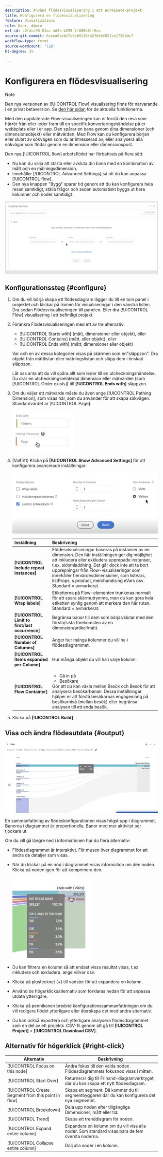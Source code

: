 ```yaml
---
description: Använd flödesvisualisering i ett Workspace-projekt.
title: Konfigurera en flödesvisualisering
feature: Visualizations
role: User, Admin
exl-id: c2fdcc96-81ac-4d3b-b255-ff805b6ff0ea
source-git-commit: 6ceea6bcb2fc0cb9120c42f6dbf857ce172664c7
workflow-type: tm+mt
source-wordcount: '729'
ht-degree: 1%

---
```


# Konfigurera en flödesvisualisering

>[!NOTE]
>
>Den nya versionen av [!UICONTROL Flow] visualisering finns för närvarande i en privat betaversion. Se [den här sidan](/help/analyze/analysis-workspace/visualizations/c-flow/creating-flow-report.md) för de aktuella funktionerna.

Med den uppdaterade Flow-visualiseringen kan ni förstå den resa som härrör från eller leder fram till en specifik konverteringshändelse på er webbplats eller i er app. Den spårar en bana genom dina dimensioner (och dimensionsobjekt) eller mätvärden. Med Flow kan du konfigurera början eller slutet av sökvägen som du är intresserad av, eller analysera alla sökvägar som flödar genom en dimension eller dimensionspost.

Den nya [!UICONTROL flow] arbetsflödet har förbättrats på flera sätt:

* Nu kan du välja att starta eller avsluta din bana med en kombination av mått och en målningsdimension.
* Innehåller [!UICONTROL Advanced Settings] så att du kan anpassa [!UICONTROL flow].
* Den nya knappen &quot;Bygg&quot; sparar tid genom att du kan konfigurera hela resan samtidigt, ställa frågor och sedan automatiskt bygga ut flera kolumner och noder samtidigt &#x200B;.

![nytt flödesgränssnitt](assets/new-flow.png)

## Konfigurationssteg {#configure}

1. Om du vill börja skapa ett flödesdiagram lägger du till en tom panel i projektet och klickar på ikonen för visualiseringar i den vänstra listen. Dra sedan Flödesvisualiseringen till panelen. Eller dra [!UICONTROL Flow] visualisering i ett befintligt projekt.

1. Förankra Flödesvisualiseringen med ett av tre alternativ:

   * [!UICONTROL Starts with] (mått, dimensioner eller objekt), eller
   * [!UICONTROL Contains] (mått, eller objekt), eller
   * [!UICONTROL Ends with] (mått, dimensioner eller objekt)

   Var och en av dessa kategorier visas på skärmen som en&quot;släppzon&quot;. Dra objekt från måttlistan eller mätningslistan och släpp dem i önskad släppzon.

   Låt oss anta att du vill spåra allt som leder till en utcheckningshändelse. Du drar en utcheckningsrelaterad dimension eller mätvärden (som [!UICONTROL Order exists]) till **[!UICONTROL Ends with]** släppzon.

1. Om du väljer ett mätvärde måste du även ange [!UICONTROL Pathing Dimension], som visas här, som du använder för att skapa sökvägen. Standardvärdet är [!UICONTROL Page].

   ![målningsdimension](assets/pathing-dim.png)

1. (Valfritt) Klicka på **[!UICONTROL Show Advanced Settings]** för att konfigurera avancerade inställningar:

   ![avancerade inställningar](assets/adv-settings.png)

   | Inställning | Beskrivning |
   | --- | --- |
   | **[!UICONTROL Include repeat instances]** | Flödesvisualiseringar baseras på instanser av en dimension. Den här inställningen ger dig möjlighet att inkludera eller exkludera upprepade instanser, t.ex. sidomladdning. Det går dock inte att ta bort upprepningar från Flow-visualiseringar som innehåller flervärdesdimensioner, som listVars, listProps, s.product, merchandising eVars osv. Standard = avmarkerat. |
   | **[!UICONTROL Wrap labels]** | Etiketterna på Flow-elementen trunkeras normalt för att spara skärmutrymme, men du kan göra hela etiketten synlig genom att markera den här rutan.  Standard = avmarkerat. |
   | **[!UICONTROL Limit to first/last occurrence]** | Begränsa banor till dem som börjar/slutar med den första/sista förekomsten av en dimension/artikel/mått. |
   | **[!UICONTROL Number of Columns]** | Anger hur många kolumner du vill ha i flödesdiagrammet. |
   | **[!UICONTROL Items expanded per Column]** | Hur många objekt du vill ha i varje kolumn. |
   | **[!UICONTROL Flow Container]** | <ul><li>Gå in på</li><li>Besökare</li></ul> Gör att du kan växla mellan Besök och Besök för att analysera besökarbanan. Dessa inställningar hjälper er att förstå besökarnas engagemang på besökarnivå (mellan besök) eller begränsa analysen till ett enda besök. |

1. Klicka på **[!UICONTROL Build]**.

## Visa och ändra flödesutdata {#output}

![flödesutdata](assets/flow-output.png)

En sammanfattning av flödeskonfigurationen visas högst upp i diagrammet. Banorna i diagrammet är proportionella. Banor med mer aktivitet ser tjockare ut.

Om du vill gå längre ned i informationen har du flera alternativ:

* Flödesdiagrammet är interaktivt. För musen över diagrammet för att ändra de detaljer som visas.

* När du klickar på en nod i diagrammet visas information om den noden. Klicka på noden igen för att komprimera den.

   ![nodinformation](assets/node-details.png)

* Du kan filtrera en kolumn så att endast vissa resultat visas, t.ex. inkludera och exkludera, ange villkor osv.

* Klicka på plustecknet (+) till vänster för att expandera en kolumn.

* Använd de högerklicksalternativ som förklaras nedan för att anpassa utdata ytterligare.

* Klicka på pennikonen bredvid konfigurationssammanfattningen om du vill redigera flödet ytterligare eller återskapa det med andra alternativ.

* Du kan också exportera och ytterligare analysera flödesdiagrammet som en del av ett projekts .CSV-fil genom att gå till **[!UICONTROL Project]** > **[!UICONTROL Download CSV]**.


## Alternativ för högerklick {#right-click}

| Alternativ | Beskrivning |
|--- |--- |
| [!UICONTROL Focus on this node] | Ändra fokus till den valda noden. Flödesdiagrammets fokusnod visas i mitten. |
| [!UICONTROL Start Over] | Returnerar dig till Frihand-diagramverktyget, där du kan skapa ett nytt flödesdiagram. |
| [!UICONTROL Create Segment from this point in flow] | Skapa ett segment. Då kommer du till segmentbyggaren där du kan konfigurera det nya segmentet. |
| [!UICONTROL Breakdown] | Dela upp noden efter tillgängliga Dimensioner, mått eller tid. |
| [!UICONTROL Trend] | Skapa ett trenddiagram för noden. |
| [!UICONTROL Expand entire column] | Expandera en kolumn om du vill visa alla noder. Som standard visas bara de fem översta noderna. |
| [!UICONTROL Collapse entire column] | Dölj alla noder i en kolumn. |
